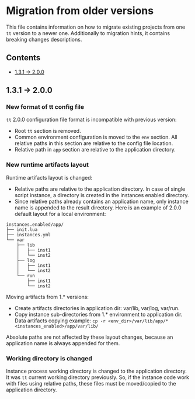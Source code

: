 # Migration from older versions

This file contains information on how to migrate existing projects from
one `tt` version to a newer one. Additionally to migration hints, it
contains breaking changes descriptions.

## Contents

- [1.3.1 -> 2.0.0](#131---200)

## 1.3.1 -> 2.0.0

### New format of tt config file

`tt` 2.0.0 configuration file format is incompatible with previous version:

- Root `tt` section is removed.
- Common environment configuration is moved to the `env` section.
All relative paths in this section are relative to the config file location.
- Relative path in `app` section are relative to the application directory.

### New runtime artifacts layout

Runtime artifacts layout is changed:

- Relative paths are relative to the application directory. In case of
single script instance, a directory is created in the instances
enabled directory.
- Since relative paths already contains an application name,
only instance name is appended to the result directory. Here is an
example of 2.0.0 default layout for a local environment:

```text
instances.enabled/app/
├── init.lua
├── instances.yml
└── var
    ├── lib
    │   ├── inst1
    │   └── inst2
    ├── log
    │   ├── inst1
    │   └── inst2
    └── run
        ├── inst1
        └── inst2
```

Moving artifacts from 1.* versions:

- Create artifacts directories in application dir: var/lib, var/log, var/run.
- Copy instance sub-directories from 1.* environment to application
dir. Data artifacts copying example:
`cp -r <env_dir>/var/lib/app/* <instances_enabled>/app/var/lib/`

Absolute paths are not affected by these layout changes, because an application
name is always appended for them.

### Working directory is changed

Instance process working directory is changed to the application directory.
It was `tt` current working directory previously. So, if the instance
code work with files using relative paths, these files must be moved/copied
to the application directory.
